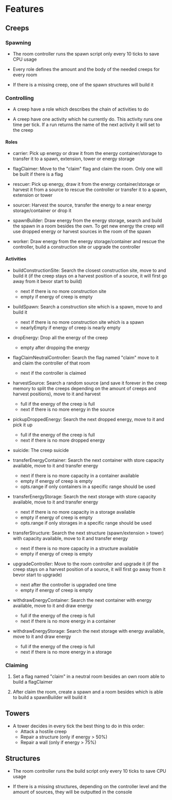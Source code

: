 # Features


## Creeps


### Spawning

- The room controller runs the spawn script only every 10 ticks to save
  CPU usage
  
- Every role defines the amount and the body of the needed creeps for 
  every room
  
- If there is a missing creep, one of the spawn structures will build it


### Controlling

- A creep have a role which describes the chain of activities to do

- A creep have one activity which he currently do. This activity runs
  one time per tick. If a run returns the name of the next activity it
  will set to the creep
  
  
#### Roles

- carrier: Pick up energy or draw it from the energy container/storage 
  to transfer it to a spawn, extension, tower or energy storage

- flagClaimer: Move to the "claim" flag and claim the room. Only one 
  will be built if there is a flag 

- rescuer: Pick up energy, draw it from the energy container/storage or
  harvest it from a source to rescue the controller or transfer it to a 
  spawn, extension or tower

- sourcer: Harvest the source, transfer the energy to a near energy 
  storage/container or drop it

- spawnBuilder: Draw energy from the energy storage, search and build 
  the spawn in a room besides the own. To get new energy the creep will 
  use dropped energy or harvest sources in the room of the spawn

- worker: Draw energy from the energy storage/container and rescue the
  controller, build a construction site or upgrade the controller
  
  
#### Activities

- buildConstructionSite: Search the closest construction site, move to 
  and build it (if the creep stays on a harvest position of a source, it
  will first go away from it bevor start to build)
  - next if there is no more construction site
  - empty if energy of creep is empty
  
- buildSpawn: Search a construction site which is a spawn, move to and 
  build it
  - next if there is no more construction site which is a spawn
  - nearlyEmpty if energy of creep is nearly empty
  
- dropEnergy: Drop all the energy of the creep
  - empty after dropping the energy
  
- flagClaimNeutralController: Search the flag named "claim" move to it
  and claim the controller of that room
  - next if the controller is claimed
  
- harvestSource: Search a random source (and save it forever in the 
  creep memory to split the creeps depending on the amount of creeps and 
  harvest positions), move to it and harvest 
  - full if the energy of the creep is full
  - next if there is no more energy in the source
  
- pickupDroppedEnergy: Search the next dropped energy, move to it and 
  pick it up
  - full if the energy of the creep is full
  - next if there is no more dropped energy
  
- suicide: The creep suicide
  
- transferEnergyContainer: Search the next container with store capacity 
  available, move to it and transfer energy
  - next if there is no more capacity in a container available
  - empty if energy of creep is empty
  - opts.range if only containers in a specific range should be used 
  
- transferEnergyStorage: Search the next storage with store capacity 
  available, move to it and transfer energy
  - next if there is no more capacity in a storage available
  - empty if energy of creep is empty
  - opts.range if only storages in a specific range should be used 
  
- transferStructure: Search the next structure (spawn/extension > tower) 
  with capacity available, move to it and transfer energy 
  - next if there is no more capacity in a structure available
  - empty if energy of creep is empty
  
- upgradeController: Move to the room controller and upgrade it (if the 
  creep stays on a harvest position of a source, it will first go away 
  from it bevor start to upgrade)
  - next after the controller is upgraded one time
  - empty if energy of creep is empty
  
- withdrawEnergyContainer: Search the next container with energy 
  available, move to it and draw energy
  - full if the energy of the creep is full
  - next if there is no more energy in a container
  
- withdrawEnergyStorage: Search the next storage with energy available,
  move to it and draw energy
  - full if the energy of the creep is full
  - next if there is no more energy in a storage
  
  
### Claiming

1. Set a flag named "claim" in a neutral room besides an own room able
   to build a flagClaimer
   
2. After claim the room, create a spawn and a room besides which is able 
   to build a spawnBuilder will build it
   
  
## Towers

- A tower decides in every tick the best thing to do in this order:
  - Attack a hostile creep
  - Repair a structure (only if energy > 50%)
  - Repair a wall (only if energy > 75%)
  
  
## Structures

- The room controller runs the build script only every 10 ticks to save
  CPU usage
  
- If there is a missing structures, depending on the controller level 
  and the amount of sources, they will be outputted in the console
